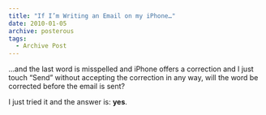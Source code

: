 ```yaml
---
title: "If I’m Writing an Email on my iPhone…"
date: 2010-01-05
archive: posterous
tags: 
  - Archive Post
---
```


…and the last word is misspelled and iPhone offers a correction and I just touch “Send” without accepting the correction in any way, will the word be corrected before the email is sent?

I just tried it and the answer is: **yes**.